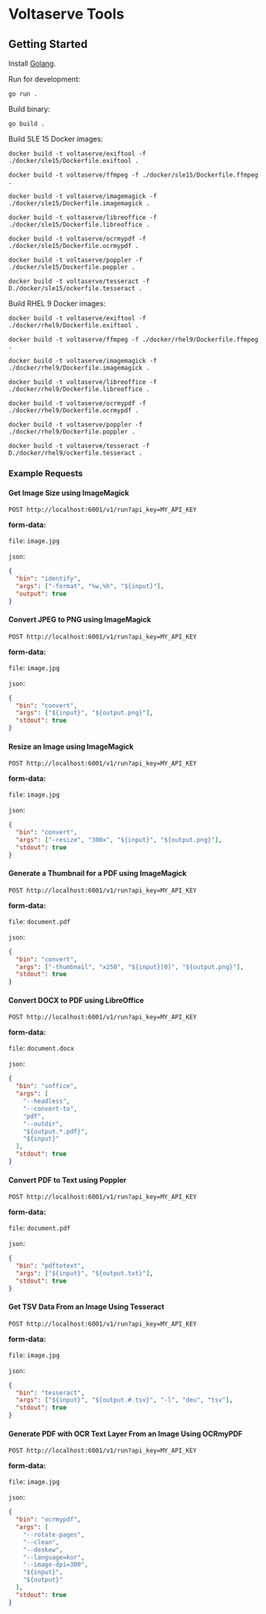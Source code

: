 # Voltaserve Tools

## Getting Started

Install [Golang](https://go.dev/doc/install).

Run for development:

```shell
go run .
```

Build binary:

```shell
go build .
```

Build SLE 15 Docker images:

```shell
docker build -t voltaserve/exiftool -f ./docker/sle15/Dockerfile.exiftool .
```

```shell
docker build -t voltaserve/ffmpeg -f ./docker/sle15/Dockerfile.ffmpeg .
```

```shell
docker build -t voltaserve/imagemagick -f ./docker/sle15/Dockerfile.imagemagick .
```

```shell
docker build -t voltaserve/libreoffice -f ./docker/sle15/Dockerfile.libreoffice .
```

```shell
docker build -t voltaserve/ocrmypdf -f ./docker/sle15/Dockerfile.ocrmypdf .
```

```shell
docker build -t voltaserve/poppler -f ./docker/sle15/Dockerfile.poppler .
```

```shell
docker build -t voltaserve/tesseract -f D./docker/sle15/ockerfile.tesseract .
```

Build RHEL 9 Docker images:

```shell
docker build -t voltaserve/exiftool -f ./docker/rhel9/Dockerfile.exiftool .
```

```shell
docker build -t voltaserve/ffmpeg -f ./docker/rhel9/Dockerfile.ffmpeg .
```

```shell
docker build -t voltaserve/imagemagick -f ./docker/rhel9/Dockerfile.imagemagick .
```

```shell
docker build -t voltaserve/libreoffice -f ./docker/rhel9/Dockerfile.libreoffice .
```

```shell
docker build -t voltaserve/ocrmypdf -f ./docker/rhel9/Dockerfile.ocrmypdf .
```

```shell
docker build -t voltaserve/poppler -f ./docker/rhel9/Dockerfile.poppler .
```

```shell
docker build -t voltaserve/tesseract -f D./docker/rhel9/ockerfile.tesseract .
```

### Example Requests

#### Get Image Size using ImageMagick

`POST http://localhost:6001/v1/run?api_key=MY_API_KEY`

**form-data:**

`file`: `image.jpg`

`json`:

```json
{
  "bin": "identify",
  "args": ["-format", "%w,%h", "${input}"],
  "output": true
}
```

#### Convert JPEG to PNG using ImageMagick

`POST http://localhost:6001/v1/run?api_key=MY_API_KEY`

**form-data:**

`file`: `image.jpg`

`json`:

```json
{
  "bin": "convert",
  "args": ["${input}", "${output.png}"],
  "stdout": true
}
```

#### Resize an Image using ImageMagick

`POST http://localhost:6001/v1/run?api_key=MY_API_KEY`

**form-data:**

`file`: `image.jpg`

`json`:

```json
{
  "bin": "convert",
  "args": ["-resize", "300x", "${input}", "${output.png}"],
  "stdout": true
}
```

#### Generate a Thumbnail for a PDF using ImageMagick

`POST http://localhost:6001/v1/run?api_key=MY_API_KEY`

**form-data:**

`file`: `document.pdf`

`json`:

```json
{
  "bin": "convert",
  "args": ["-thumbnail", "x250", "${input}[0]", "${output.png}"],
  "stdout": true
}
```

#### Convert DOCX to PDF using LibreOffice

`POST http://localhost:6001/v1/run?api_key=MY_API_KEY`

**form-data:**

`file`: `document.docx`

`json`:

```json
{
  "bin": "soffice",
  "args": [
    "--headless",
    "--convert-to",
    "pdf",
    "--outdir",
    "${output.*.pdf}",
    "${input}"
  ],
  "stdout": true
}
```

#### Convert PDF to Text using Poppler

`POST http://localhost:6001/v1/run?api_key=MY_API_KEY`

**form-data:**

`file`: `document.pdf`

`json`:

```json
{
  "bin": "pdftotext",
  "args": ["${input}", "${output.txt}"],
  "stdout": true
}
```

#### Get TSV Data From an Image Using Tesseract

`POST http://localhost:6001/v1/run?api_key=MY_API_KEY`

**form-data:**

`file`: `image.jpg`

`json`:

```json
{
  "bin": "tesseract",
  "args": ["${input}", "${output.#.tsv}", "-l", "deu", "tsv"],
  "stdout": true
}
```

#### Generate PDF with OCR Text Layer From an Image Using OCRmyPDF

`POST http://localhost:6001/v1/run?api_key=MY_API_KEY`

**form-data:**

`file`: `image.jpg`

`json`:

```json
{
  "bin": "ocrmypdf",
  "args": [
    "--rotate-pages",
    "--clean",
    "--deskew",
    "--language=kor",
    "--image-dpi=300",
    "${input}",
    "${output}"
  ],
  "stdout": true
}
```
